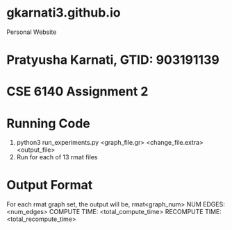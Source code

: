 # gkarnati3.github.io
Personal Website

# Pratyusha Karnati, GTID: 903191139
# CSE 6140 Assignment 2

# Running Code
1. python3 run_experiments.py <graph_file.gr> <change_file.extra> <output_file>
2. Run for each of 13 rmat files

# Output Format
For each rmat graph set, the output will be,
rmat<graph_num>
NUM EDGES:  <num_edges>
COMPUTE TIME:  <total_compute_time>
RECOMPUTE TIME:  <total_recompute_time>


